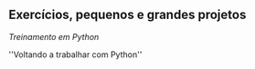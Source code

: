 ## Exercícios, pequenos e grandes projetos
_Treinamento em Python_

''Voltando a trabalhar com Python''
